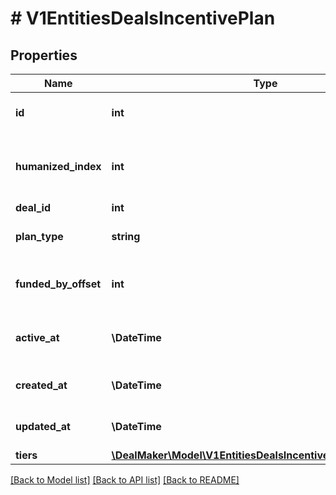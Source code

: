 # # V1EntitiesDealsIncentivePlan

## Properties

Name | Type | Description | Notes
------------ | ------------- | ------------- | -------------
**id** | **int** | The incentive plan id. | [optional]
**humanized_index** | **int** | The humanized index of the incentive plan. | [optional]
**deal_id** | **int** | The deal id. | [optional]
**plan_type** | **string** | The incentive plan type. | [optional]
**funded_by_offset** | **int** | The incentive plan funded by offset. | [optional]
**active_at** | **\DateTime** | The incentive plan active date. | [optional]
**created_at** | **\DateTime** | The creation time. | [optional]
**updated_at** | **\DateTime** | The last update time. | [optional]
**tiers** | [**\DealMaker\Model\V1EntitiesDealsIncentivePlansIncentiveTier**](V1EntitiesDealsIncentivePlansIncentiveTier.md) |  | [optional]

[[Back to Model list]](../../README.md#models) [[Back to API list]](../../README.md#endpoints) [[Back to README]](../../README.md)
